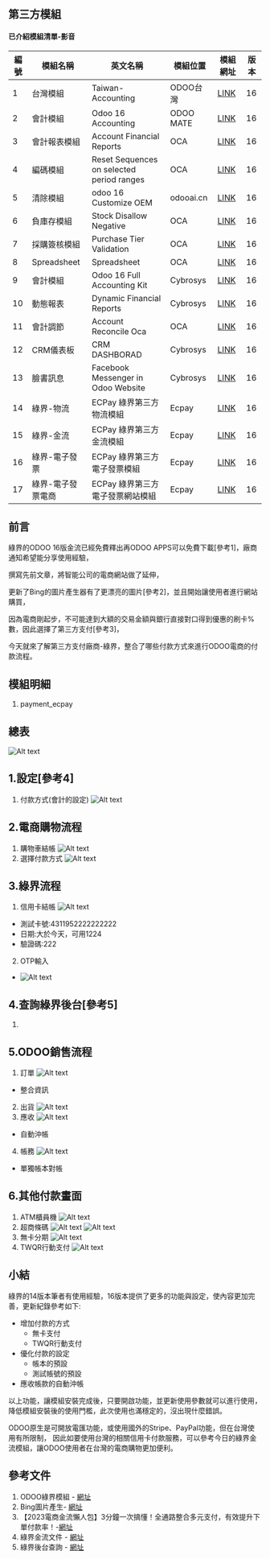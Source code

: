 ## 第三方模組
#### 已介紹模組清單-影音
|編號|模組名稱|英文名稱|模組位置|模組網址|版本|
|--|--|--|--|--|--|
|1|台灣模組|Taiwan-Accounting|ODOO台灣|[LINK](https://apps.odoo.com/apps/modules/14.0/l10n_tw/)|16|
|2|會計模組|Odoo 16 Accounting|ODOO MATE|[LINK](https://apps.odoo.com/apps/modules/16.0/om_account_accountant/)|16|
|3|會計報表模組|Account Financial Reports|OCA|[LINK](https://apps.odoo.com/apps/modules/16.0/account_financial_report/)|16|
|4|編碼模組|Reset Sequences on selected period ranges|OCA|[LINK](https://apps.odoo.com/apps/modules/16.0/sequence_reset_period/)|16|
|5|清除模組|odoo 16 Customize OEM|odooai.cn|[LINK](https://apps.odoo.com/apps/modules/16.0/app_odoo_customize/)|16|
|6|負庫存模組|Stock Disallow Negative|OCA|[LINK](https://apps.odoo.com/apps/modules/16.0/stock_no_negative/)|16|
|7|採購簽核模組|Purchase Tier Validation|OCA|[LINK](https://apps.odoo.com/apps/modules/16.0/purchase_tier_validation/)|16|
|8|Spreadsheet|Spreadsheet|OCA|[LINK](https://github.com/OCA/spreadsheet)|16|
|9|會計模組|Odoo 16 Full Accounting Kit|Cybrosys|[LINK](https://apps.odoo.com/apps/modules/16.0/base_accounting_kit/)|16|
|10|動態報表|Dynamic Financial Reports|Cybrosys|[LINK](https://apps.odoo.com/apps/modules/16.0/dynamic_accounts_report/)|16|
|11|會計調節|Account Reconcile Oca|OCA|[LINK](https://apps.odoo.com/apps/modules/16.0/account_reconcile_oca/)|16|
|12|CRM儀表板|CRM DASHBORAD|Cybrosys|[LINK](https://apps.odoo.com/apps/modules/16.0/crm_dashboard/)|16|
|13|臉書訊息|Facebook Messenger in Odoo Website|Cybrosys|[LINK](https://apps.odoo.com/apps/modules/16.0/fb_messenger/)|16|
|14|綠界-物流|ECPay 綠界第三方物流模組|Ecpay|[LINK](https://apps.odoo.com/apps/modules/16.0/logistic_ecpay/)|16|
|15|綠界-金流|ECPay 綠界第三方金流模組|Ecpay|[LINK](https://apps.odoo.com/apps/modules/16.0/payment_ecpay/)|16|
|16|綠界-電子發票|ECPay 綠界第三方電子發票模組|Ecpay|[LINK](https://apps.odoo.com/apps/modules/16.0/ecpay_invoice_tw/)|16|
|17|綠界-電子發票電商|ECPay 綠界第三方電子發票網站模組|Ecpay|[LINK](https://apps.odoo.com/apps/modules/16.0/ecpay_invoice_website/)|16|

## 前言
綠界的ODOO 16版金流已經免費釋出再ODOO APPS可以免費下載[參考1]，廠商通知希望能分享使用經驗，

撰寫先前文章，將智能公司的電商網站做了延伸，

更新了Bing的圖片產生器有了更漂亮的圖片[參考2]，並且開始讓使用者進行網站購買，

因為電商剛起步，不可能達到大額的交易金額與銀行直接對口得到優惠的刷卡%數，因此選擇了第三方支付[參考3]，

今天就來了解第三方支付廠商-綠界，整合了哪些付款方式來進行ODOO電商的付款流程。

## 模組明細
1. payment_ecpay

## 總表
![Alt text](https://github.com/ksharry/odoo-repository/blob/main/pic/E160101.png?raw=true)


## 1.設定[參考4]
1. 付款方式(會計的設定)
![Alt text](https://github.com/ksharry/odoo-repository/blob/main/pic/E160104.png?raw=true)

## 2.電商購物流程
1. 購物車結帳
![Alt text](https://github.com/ksharry/odoo-repository/blob/main/pic/E160103.png?raw=true)
2. 選擇付款方式
![Alt text](https://github.com/ksharry/odoo-repository/blob/main/pic/E160102.png?raw=true)

## 3.綠界流程
1. 信用卡結帳
![Alt text](https://github.com/ksharry/odoo-repository/blob/main/pic/E160105.png?raw=true)
  + 測試卡號:4311952222222222
  + 日期:大於今天，可用1224
  + 驗證碼:222
2. OTP輸入
  + ![Alt text](https://github.com/ksharry/odoo-repository/blob/main/pic/E160106.png?raw=true)

## 4.查詢綠界後台[參考5]
1. 

## 5.ODOO銷售流程
1. 訂單
![Alt text](https://github.com/ksharry/odoo-repository/blob/main/pic/E160108.png?raw=true)
  + 整合資訊
2. 出貨
![Alt text](https://github.com/ksharry/odoo-repository/blob/main/pic/E160109.png?raw=true)
3. 應收
![Alt text](https://github.com/ksharry/odoo-repository/blob/main/pic/E160110.png?raw=true)
  + 自動沖帳
4. 帳務
![Alt text](https://github.com/ksharry/odoo-repository/blob/main/pic/E160111.png?raw=true)
  + 單獨帳本對帳

## 6.其他付款畫面
1. ATM櫃員機
![Alt text](https://github.com/ksharry/odoo-repository/blob/main/pic/E160112.png?raw=true)
2. 超商條碼
![Alt text](https://github.com/ksharry/odoo-repository/blob/main/pic/E160113.png?raw=true)
![Alt text](https://github.com/ksharry/odoo-repository/blob/main/pic/E160114.png?raw=true)
4. 無卡分期
![Alt text](https://github.com/ksharry/odoo-repository/blob/main/pic/E160115.png?raw=true)
5. TWQR行動支付
![Alt text](https://github.com/ksharry/odoo-repository/blob/main/pic/E160116.png?raw=true)

## 小結
綠界的14版本筆者有使用經驗，16版本提供了更多的功能與設定，使內容更加完善，更新紀錄參考如下:
  + 增加付款的方式
    + 無卡支付
    + TWQR行動支付
  + 優化付款的設定
    + 帳本的預設
    + 測試帳號的預設
  +  應收帳款的自動沖帳

以上功能，讓模組安裝完成後，只要開啟功能，並更新使用參數就可以進行使用，降低模組安裝後的使用門檻，此次使用也滿穩定的，沒出現什麼錯誤。

ODOO原生是可開放電匯功能，或使用國外的Stripe、PayPal功能，但在台灣使用有所限制，
因此如要使用台灣的相關信用卡付款服務，可以參考今日的綠界金流模組，讓ODOO使用者在台灣的電商購物更加便利。

## 參考文件
1. ODOO綠界模組 - [網址](https://apps.odoo.com/apps/modules/browse?search=ecpay)
2. Bing圖片產生- [網址](https://www.bing.com/images/create?FORM=GENILP)
3. 【2023電商金流懶人包】3分鐘一次搞懂！全通路整合多元支付，有效提升下單付款率！-[網址](https://www.cyberbiz.io/blog/2020%E9%9B%BB%E5%95%86%E9%87%91%E6%B5%81%E6%87%B6%E4%BA%BA%E5%8C%85-%E5%85%A8%E9%80%9A%E8%B7%AF%E6%95%B4%E5%90%88%E3%80%8C%E5%A4%9A%E5%85%83%E6%94%AF%E4%BB%98%E3%80%8D/)
4. 綠界金流文件 - [網址](https://developers.ecpay.com.tw/?p=2509)
5. 綠界後台查詢 - [網址](https://vendor-stage.ecpay.com.tw/)
